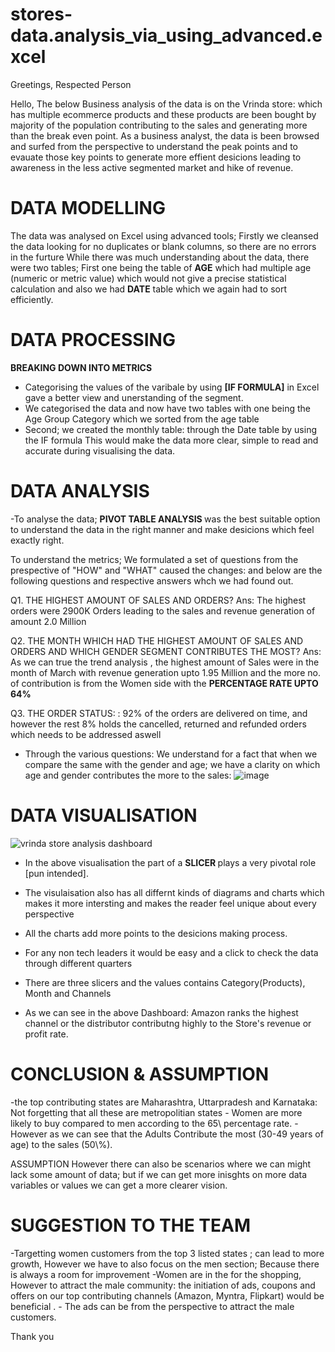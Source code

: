 # stores-data.analysis_via_using_advanced.excel
Greetings, Respected Person

  Hello, The below Business analysis of the data is on the Vrinda store: which has multiple ecommerce products and these products are been bought by majority of the population contributing to the sales and generating more than the break even point.
  As a business analyst, the data is been browsed and surfed from the perspective to understand the peak points and to evauate those key points to generate more effient desicions leading to awareness in the less active segmented market and hike of revenue.

  <h1><B> DATA MODELLING </B></H1>
  The data was analysed on Excel using advanced tools; Firstly we cleansed the data looking for no duplicates or blank columns, so there are no errors in the furture 
  While there was much understanding about the data, there were two tables; First one being  the table of <B>AGE</B> which had multiple age (numeric or metric value) which would not give a precise statistical calculation and also we had <b>DATE</b> table which we again had to sort efficiently.
  
 <h1><B> DATA PROCESSING </B></H1>
 <p1> <B>BREAKING DOWN INTO METRICS</B></P1>
 
- Categorising the values of the varibale by using <B>[IF FORMULA]</B> in Excel gave a better view and unerstanding of the segment.
- We categorised the data and now have two tables with one being the Age Group Category which we sorted from the age table
- Second; we created the monthly table: through the Date table by using the IF formula
This would make the data more clear, simple to read and accurate during visualising the data.

 <h1><B> DATA ANALYSIS </B></H1>
-To analyse the data; <b>PIVOT TABLE ANALYSIS </b> was the best suitable option to understand the data in the right manner and make desicions which feel exactly right.

To understand the metrics; We formulated a set of questions from the prespective of "HOW" and "WHAT" caused the changes: and below are the following questions and respective answers whch we had found out.

Q1. THE HIGHEST AMOUNT OF SALES AND ORDERS?
Ans: The highest orders were 2900K Orders leading to the sales and revenue generation of amount 2.0 Million

Q2. THE MONTH WHICH HAD THE HIGHEST AMOUNT OF SALES AND ORDERS AND WHICH GENDER SEGMENT CONTRIBUTES THE MOST?
Ans: As we can true the trend analysis , the highest amount of Sales were in the month of March with revenue generation upto 1.95 Million and the more no. of contribution is from the Women side with the <B>PERCENTAGE RATE UPTO 64% </B>

Q3. THE ORDER STATUS: : 92% of the orders are delivered on time, and however the rest 8% holds the cancelled, returned and refunded orders which needs to be addressed aswell

- Through the various questions: We understand for a fact that when we compare the same with the gender and age; we have a clarity on which age and gender contributes the more to the sales:
![image](https://github.com/user-attachments/assets/1d1a947e-a8d0-4390-99cf-c5c87ad48d7c)


<h1><B> DATA VISUALISATION </B></H1>

![vrinda store analysis dashboard](https://github.com/user-attachments/assets/3bd3afdc-c640-4564-942d-479133235eea)

- In the above visualisation the part of a <B> SLICER </B> plays a very pivotal role [pun intended].
- The visulaisation also has all differnt kinds of diagrams and charts which makes it more intersting and makes the reader feel unique about every perspective
- All the charts add more points to the desicions making process.
- For any non tech leaders it would be easy and a click to check the data through different quarters
- There are three slicers and the values contains Category(Products), Month and Channels

- As we can see in the above Dashboard: Amazon ranks the highest channel or the distributor contributng highly to the Store's revenue or profit rate.

<h1><B> CONCLUSION & ASSUMPTION </B></H1>
-the top contributing states are Maharashtra, Uttarpradesh and Karnataka: Not forgetting that all these are metropolitian states
- Women are more likely to buy compared to men according to the 65\ percentage rate.
- However as we can see that the Adults Contribute the most (30-49 years of age) to the sales (50\%).

ASSUMPTION </B></H1>
However there can also be scenarios where we can might lack some amount of data; but if we can get more inisghts on more data variables or values we can get a more clearer vision.

<h1><B> SUGGESTION TO THE TEAM</B></H1>
-Targetting women customers from the top 3 listed states ; can lead to more growth, However we have to also focus on the men section; Because there is always a room for improvement
-Women are in the for the shopping, However to attract the male community: the initiation of ads, coupons and offers on our top contributing channels (Amazon, Myntra, Flipkart) would be beneficial .
- The ads can be from the perspective to attract the male customers.

Thank you 







